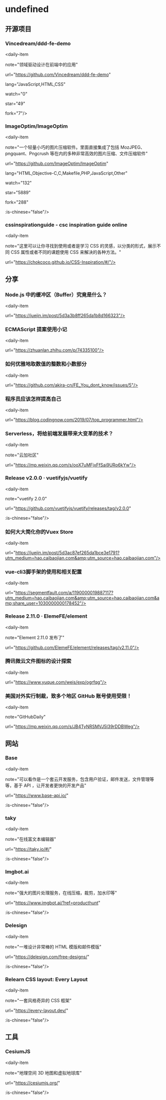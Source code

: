 # undefined

## 开源项目

### Vincedream/ddd-fe-demo

<daily-item

  note="领域驱动设计在前端中的应用"

  url="https://github.com/Vincedream/ddd-fe-demo"

  lang="JavaScript,HTML,CSS"

  watch="0"

  star="49"

  fork="7"/>

### ImageOptim/ImageOptim

<daily-item

  note="一个轻量小巧的图片压缩软件。里面直接集成了包括 MozJPEG、pngquant、Pngcrush 等在内的多种非常高效的图片压缩、文件压缩软件"

  url="https://github.com/ImageOptim/ImageOptim"

  lang="HTML,Objective-C,C,Makefile,PHP,JavaScript,Other"

  watch="132"

  star="5889"

  fork="288"

  :is-chinese="false"/>

### cssinspirationguide - csc inspiration guide online

<daily-item

  note="这里可以让你寻找到使用或者是学习 CSS 的灵感，以分类的形式，展示不同 CSS 属性或者不同的课题使用 CSS 来解决的各种方法。"

  url="https://chokcoco.github.io/CSS-Inspiration/#/"/>

## 分享

### Node.js 中的缓冲区（Buffer）究竟是什么？

<daily-item

  url="https://juejin.im/post/5d3a3b8ff265da1b8d166323"/>

### ECMAScript 提案使用小记

<daily-item

  url="https://zhuanlan.zhihu.com/p/74335100"/>

### 如何优雅地取数值的整数和小数部分

<daily-item

  url="https://github.com/akira-cn/FE_You_dont_know/issues/5"/>

### 程序员应该怎样提高自己

<daily-item

  url="https://blog.codingnow.com/2019/07/top_programmer.html"/>

### Serverless，将给前端发展带来大变革的技术？

<daily-item

  note="云加社区"

  url="https://mp.weixin.qq.com/s/ooX7uMFjxFfSai9URo6kYw"/>

### Release v2.0.0 · vuetifyjs/vuetify

<daily-item

  note="vuetify 2.0.0"

  url="https://github.com/vuetifyjs/vuetify/releases/tag/v2.0.0"

  :is-chinese="false"/>

### 如何大大简化你的Vuex Store

<daily-item

  url="https://juejin.im/post/5d3ac87ef265da1bce3e1791?utm_medium=hao.caibaojian.com&amp;utm_source=hao.caibaojian.com"/>

### vue-cli3脚手架的使用和相关配置

<daily-item

  url="https://segmentfault.com/a/1190000019887117?utm_medium=hao.caibaojian.com&amp;utm_source=hao.caibaojian.com&amp;share_user=1030000000178452"/>

### Release 2.11.0 · ElemeFE/element

<daily-item

  note="Element 2.11.0 发布了"

  url="https://github.com/ElemeFE/element/releases/tag/v2.11.0"/>

### 腾讯微云文件图标的设计探索

<daily-item

  url="https://www.yuque.com/weis/exp/ogrfqg"/>

### 美国对外实行制裁，致多个地区 GitHub 账号使用受限！

<daily-item

  note="GitHubDaily"

  url="https://mp.weixin.qq.com/s/JB4TyNRSMVJ5I39rDDBWeg"/>

## 网站

### Base

<daily-item

  note="可以看作是一个套云开发服务，包含用户验证，邮件发送，文件管理等等，基于 API ，让开发者更快的开发产品"

  url="https://www.base-api.io/"

  :is-chinese="false"/>

### taky

<daily-item

  note="在线富文本编辑器"

  url="https://taky.io/#/"

  :is-chinese="false"/>

### Imgbot.ai

<daily-item

  note="强大的图片处理服务，在线压缩，裁剪，加水印等"

  url="https://www.imgbot.ai/?ref=producthunt"

  :is-chinese="false"/>

### Delesign

<daily-item

  note="一堆设计非常棒的 HTML 模版和邮件模版"

  url="https://delesign.com/free-designs/"

  :is-chinese="false"/>

### Relearn CSS layout: Every Layout

<daily-item

  note="一套风格奇异的 CSS 框架"

  url="https://every-layout.dev/"

  :is-chinese="false"/>

## 工具

### CesiumJS

<daily-item

  note="地理空间 3D 地图和虚拟地球库"

  url="https://cesiumjs.org/"

  :is-chinese="false"/>

<daily-footer/>
